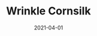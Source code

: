 ---
description: "Pattern%3A%20Wrinkle%20%7C%20Color%3A%20Cornsilk%20%7C%20Width%3A%2054%u201D%20%7C%20Content%3A%20100%25%20Polyester%20%7C%20Abrasion%3A%2080%2C000%20Double%20Rubs%20-%20Wyzenbeek%20Method%20%7C%20Repeat%3A%20N/A%20%7C%20Finish%3A%20Endurepel%20soil%20and%20stain%20finish%20available%20for%2025%20yard%20minimum%20%7C%20Flammability%3A%20NFPA%20260%2C%20UFAC%20Class%201%2C%20CAL%20117%20%7C%20Applications%3A%20Contract%20/%20Hospitality%2C%20Residential%20%7C%20"
tags: 
  - "Lark Fontaine"
  - "Wrinkle"
  - "Textiles"
image_primary: "img/Wrinkle_Cornsilk_large.jpg"
href: "https://www.larkfontaine.com/collections/textiles/products/copy-of-wrinkle-battleship-grey"
designer: "Lark Fontaine"
title: "Wrinkle Cornsilk"
category: "Textiles"
subtitle: ""
manufacturer: "Lark Fontaine"
slug: "/manufacturers/lark-fontaine/textiles/lark-fontaine-wrinkle-cornsilk"
date: "2021-04-01"
---